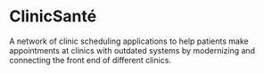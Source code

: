 # ClinicSanté
 A network of clinic scheduling applications to help patients make appointments at clinics with outdated systems by modernizing and connecting the front end of different clinics.
